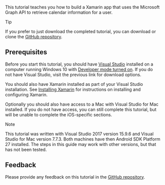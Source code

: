 <!-- markdownlint-disable MD002 MD041 -->

This tutorial teaches you how to build a Xamarin app that uses the Microsoft Graph API to retrieve calendar information for a user.

> [!TIP]
> If you prefer to just download the completed tutorial, you can download or clone the [GitHub repository](https://github.com/microsoftgraph/msgraph-training-xamarin).

## Prerequisites

Before you start this tutorial, you should have [Visual Studio](https://visualstudio.microsoft.com/vs/) installed on a computer running Windows 10 with [Developer mode turned on](https://docs.microsoft.com/windows/uwp/get-started/enable-your-device-for-development). If you do not have Visual Studio, visit the previous link for download options.

You should also have Xamarin installed as part of your Visual Studio installation. See [Installing Xamarin](/xamarin/cross-platform/get-started/installation) for instructions on installing and configuring Xamarin.

Optionally you should also have access to a Mac with Visual Studio for Mac installed. If you do not have access, you can still complete this tutorial, but will be unable to complete the iOS-specific sections.

> [!NOTE]
> This tutorial was written with Visual Studio 2017 version 15.9.6 and Visual Studio for Mac version 7.7.3. Both machines have then Android SDK Platform 27 installed. The steps in this guide may work with other versions, but that has not been tested.

## Feedback

Please provide any feedback on this tutorial in the [GitHub repository](https://github.com/microsoftgraph/msgraph-training-xamarin).